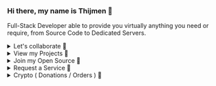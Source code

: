 ### Hi there, my name is Thijmen 👋
Full-Stack Developer able to provide you virtually anything you need or require, from Source Code to Dedicated Servers.
<details>
  <summary>Let's collaborate 👏</summary>
  
  - **Message me on Discord or via Email if you wish to work together on any project.**
    - ThijmenGThN#2684
    - ThijmenHeuvelink.GThN@pm.me
</details>
<details>
  <summary>View my Projects 🔭</summary>
  
  - **Client Projects**
    - [EasyEco - NodeJS Discord Bot](https://github.com/ThijmenGThN/EasyEco)
  - **Personal Projects**
    - [KatyushaBot - NodeJS Discord Bot](https://github.com/ThijmenGThN/KatyushaBot)
  - **Open Source**
    - [PCMT - Personal Client Management Tool](https://github.com/ThijmenGThN/PCMT)
    - [GOS - Web Based Operating System](https://github.com/ThijmenGThN/GOS)
</details>
<details>
  <summary>Join my Open Source 🔎</summary>
  
  - **PCMT**
    - [PCMT - Personal Client Management Tool](https://github.com/ThijmenGThN/PCMT)
    - [View Releases](https://github.com/ThijmenGThN/PCMT/releases)
  - **GOS**
    - [GOS - Web Based Operating System](https://github.com/ThijmenGThN/GOS)
    - [View Releases](https://github.com/ThijmenGThN/GOS/releases)
</details>
<details>
  <summary>Request a Service 📌</summary>
  
  - **Discord Bot**
    - Small to normal sized starting at $10, 3 months of hosting included.
    - Large with maintenance starting at $15, hosting while maintenance lasts.
  - **Web Development**
    - Standalone website with hosting for 3 months starting at $10.
    - NodeJS intergrated website with maintenance, hosting while maintenance lasts. Starting at $15.
  - **Other Projects**
    - Contact me to estimate a price point regarding your query.
  <details>
    <summary>Order a Service now 🌿</summary>
    Message me on Discord or via Email if you wish to place an order.
  
    Discord: ThijmenGThN#2684
    Email: ThijmenHeuvelink.GThN@pm.me
  </details>
</details>
<details>
  <summary>Crypto ( Donations / Orders ) 🍫</summary>

  - <img src="https://www.exodus.io/img/logos/USDT.svg" width="20" /> **Tether**
    - Tether USD (  )

  - <img src="https://www.exodus.io/img/logos/DASH.svg" width="20" /> **Dash**
    - Dash (  )

   - <img src="https://www.exodus.io/img/logos/BTC.svg" width="20" /> **Bitcoin**
    - Bitcoin ( therandomaddress )
    - Bitcoin Cash ( therandomaddress )
    - Bitcoin Gold ( therandomaddress )

  - <img src="https://www.exodus.io/img/logos/ETH.svg" width="20" /> **Ethereum**
    - Ethereum (  )
    - Ethereum Classic (  )
</details>




